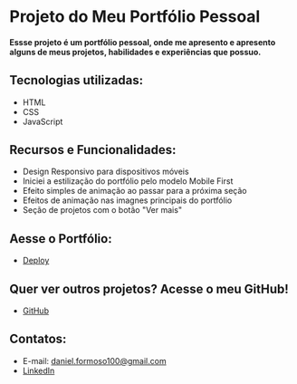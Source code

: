 # Projeto do **Meu Portfólio Pessoal**

#### Essse projeto é um portfólio pessoal, onde me apresento e apresento alguns de meus projetos, habilidades e experiências que possuo.

## Tecnologias utilizadas:
- HTML
- CSS
- JavaScript

## Recursos e Funcionalidades:
- Design Responsivo para dispositivos móveis
- Iniciei a estilização do portfólio pelo modelo Mobile First
- Efeito simples de animação ao passar para a próxima seção
- Efeitos de animação nas imagnes principais do portfólio
- Seção de projetos com o botão "Ver mais"

## Aesse o Portfólio:
- [Deploy](https://portfolio-pessoal-react-psi.vercel.app/)

## Quer ver outros projetos? Acesse o meu GitHub!
- [GitHub](https://github.com/Daniel-Formoso)  

## Contatos:
- E-mail: daniel.formoso100@gmail.com
- [LinkedIn](https://www.linkedin.com/in/danielformoso/)

